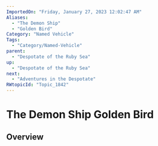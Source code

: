 ```yaml
---
ImportedOn: "Friday, January 27, 2023 12:02:47 AM"
Aliases:
  - "The Demon Ship"
  - "Golden Bird"
Category: "Named Vehicle"
Tags:
  - "Category/Named-Vehicle"
parent:
  - "Despotate of the Ruby Sea"
up:
  - "Despotate of the Ruby Sea"
next:
  - "Adventures in the Despotate"
RWtopicId: "Topic_1842"
---
```

# The Demon Ship Golden Bird
## Overview
